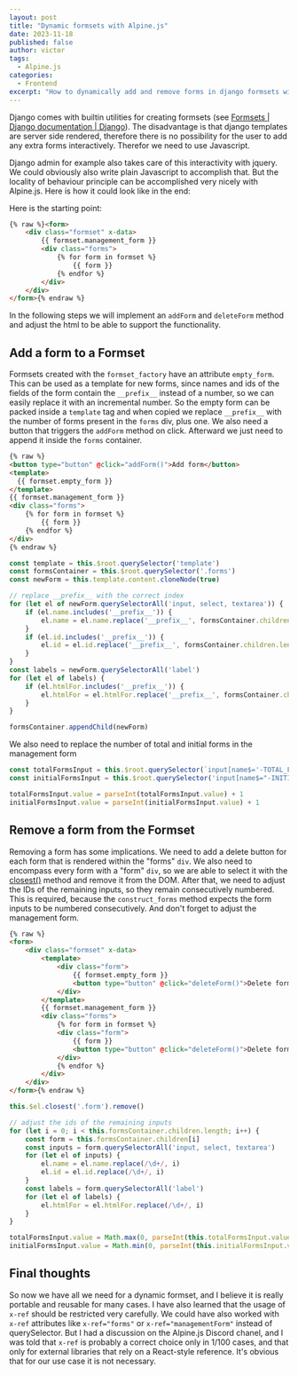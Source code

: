 ```yaml
---
layout: post
title: "Dynamic formsets with Alpine.js"
date: 2023-11-18
published: false
author: victor
tags:
  - Alpine.js
categories:
  - Frontend
excerpt: "How to dynamically add and remove forms in django formsets with Alpine.js"
---
```


Django comes with builtin utilities for creating formsets (see [Formsets | Django documentation | Django](https://docs.djangoproject.com/en/4.2/topics/forms/formsets/)).
The disadvantage is that django templates are server side rendered, therefore there is no possibility for the user to add any extra forms interactively.
Therefor we need to use Javascript.

Django admin for example also takes care of this interactivity with jquery.
We could obviously also write plain Javascript to accomplish that.
But the locality of behaviour principle can be accomplished very nicely with Alpine.js.
Here is how it could look like in the end:


Here is the starting point:


```html
{% raw %}<form>
    <div class="formset" x-data>
        {{ formset.management_form }}
        <div class="forms">
            {% for form in formset %}
                {{ form }}
            {% endfor %}
        </div>
    </div>
</form>{% endraw %}
```

In the following steps we will implement an `addForm` and `deleteForm` method and adjust the html to be able to support the functionality.

## Add a form to a Formset

Formsets created with the `formset_factory` have an attribute `empty_form`.
This can be used as a template for new forms, since names and ids of the fields of the form contain the `__prefix__` instead of a number, so we can easily replace it with an incremental number. 
So the empty form can be packed inside a `template` tag and when copied we replace `__prefix__` with the number of forms present in the `forms` div, plus one.
We also need a button that triggers the `addForm` method on click.
Afterward we just need to append it inside the `forms` container.

```html
{% raw %}
<button type="button" @click="addForm()">Add form</button>
<template>
  {{ formset.empty_form }}
</template>
{{ formset.management_form }}
<div class="forms">
    {% for form in formset %}
        {{ form }}
    {% endfor %}
</div>
{% endraw %}
```

```javascript
const template = this.$root.querySelector('template')
const formsContainer = this.$root.querySelector('.forms')
const newForm = this.template.content.cloneNode(true)

// replace __prefix__ with the correct index
for (let el of newForm.querySelectorAll('input, select, textarea')) {
    if (el.name.includes('__prefix__')) {
        el.name = el.name.replace('__prefix__', formsContainer.children.length)
    }
    if (el.id.includes('__prefix__')) {
        el.id = el.id.replace('__prefix__', formsContainer.children.length)
    }
}
const labels = newForm.querySelectorAll('label')
for (let el of labels) {
    if (el.htmlFor.includes('__prefix__')) {
        el.htmlFor = el.htmlFor.replace('__prefix__', formsContainer.children.length)
    }
}

formsContainer.appendChild(newForm)
```

We also need to replace the number of total and initial forms in the management form

```javascript
const totalFormsInput = this.$root.querySelector(`input[name$='-TOTAL_FORMS']`)
const initialFormsInput = this.$root.querySelector('input[name$="-INITIAL_FORMS"]')

totalFormsInput.value = parseInt(totalFormsInput.value) + 1
initialFormsInput.value = parseInt(initialFormsInput.value) + 1
```


## Remove a form from the Formset

Removing a form has some implications. 
We need to add a delete button for each form that is rendered within the "forms" `div`.
We also need to encompass every form with a "form" `div`, so we are able to select it with the [closest()](https://developer.mozilla.org/en-US/docs/Web/API/Element/closest?retiredLocale=de) method and remove it from the DOM.
After that, we need to adjust the IDs of the remaining inputs, so they remain consecutively numbered.
This is required, because the `construct_forms` method expects the form inputs to be numbered consecutively.
And don't forget to adjust the management form. 

```html
{% raw %}
<form>
    <div class="formset" x-data>
        <template>
            <div class="form">
                {{ formset.empty_form }}
                <button type="button" @click="deleteForm()">Delete form</button>
            </div>
        </template>
        {{ formset.management_form }}
        <div class="forms">
            {% for form in formset %}
            <div class="form">
                {{ form }}
                <button type="button" @click="deleteForm()">Delete form</button>
            </div>
            {% endfor %}
        </div>
    </div>
</form>{% endraw %}
```

```javascript
this.$el.closest('.form').remove()

// adjust the ids of the remaining inputs
for (let i = 0; i < this.formsContainer.children.length; i++) {
    const form = this.formsContainer.children[i]
    const inputs = form.querySelectorAll('input, select, textarea')
    for (let el of inputs) {
        el.name = el.name.replace(/\d+/, i)
        el.id = el.id.replace(/\d+/, i)
    }
    const labels = form.querySelectorAll('label')
    for (let el of labels) {
        el.htmlFor = el.htmlFor.replace(/\d+/, i)
    }
}

totalFormsInput.value = Math.max(0, parseInt(this.totalFormsInput.value) - 1)
initialFormsInput.value = Math.min(0, parseInt(this.initialFormsInput.value) - 1)
```

## Final thoughts

So now we have all we need for a dynamic formset, and I believe it is really portable and reusable for many cases.
I have also learned that the usage of `x-ref` should be restricted very carefully.
We could have also worked with `x-ref` attributes like `x-ref="forms"` or `x-ref="managementForm"` instead of querySelector.
But I had a discussion on the Alpine.js Discord chanel, and I was told that `x-ref` is probably a correct choice only in 1/100 cases, and that only for external libraries that rely on a React-style reference.
It's obvious that for our use case it is not necessary.

<!--

```html
{% raw %}<form x-data="formset">
  <template>
    <div class="form">
      {{ formset.empty_form }}
      <button type="button" @click="deleteForm()">Delete form</button>
    </div>
  </template>
  <button type="button" @click="addForm()">Add form</button>
  {{ formset.management_form }}
  <div class="forms">
    {% for form in formset %}
    <div class="form">
      {{ form }}
      <button type="button" @click="deleteForm()">Delete form</button>
    </div>
    {% endfor %}
  </div>
</form>{% endraw %}
```

```js
Alpine.data('formset', () => ({
  init() {
    this.template = this.$root.querySelector('template')
    this.formsContainer = this.$root.querySelector('.forms')
    this.totalFormsInput = this.$root.querySelector(`input[name$='-TOTAL_FORMS']`)
    this.initialFormsInput = this.$root.querySelector('input[name$="-INITIAL_FORMS"]')
  },
  addForm() {
    const newForm = this.template.content.cloneNode(true)

    // replace __prefix__ with the correct index
    for (let el of newForm.querySelectorAll('input, select, textarea')) {
      if (el.name.includes('__prefix__')) {
        el.name = el.name.replace('__prefix__', this.formsContainer.children.length)
      }
      if (el.id.includes('__prefix__')) {
        el.id = el.id.replace('__prefix__', this.formsContainer.children.length)
      }
    }
    const labels = newForm.querySelectorAll('label')
    for (let el of labels) {
      if (el.htmlFor.includes('__prefix__')) {
        el.htmlFor = el.htmlFor.replace('__prefix__', this.formsContainer.children.length)
      }
    }

    // add the new form to the dom
    this.formsContainer.appendChild(newForm)

    // adjust the management form inputs
    this.totalFormsInput.value = parseInt(this.totalFormsInput.value) + 1
    this.initialFormsInput.value = parseInt(this.initialFormsInput.value) + 1
  },
  deleteForm() {
    // remove the element from the dom
    this.$el.closest('.form').remove()

    // adjust the ids of the remaining inputs
    for (let i = 0; i < this.formsContainer.children.length; i++) {
      const form = this.formsContainer.children[i]
      const inputs = form.querySelectorAll('input, select, textarea')
      for (let el of inputs) {
        el.name = el.name.replace(/\d+/, i)
        el.id = el.id.replace(/\d+/, i)
      }
      const labels = form.querySelectorAll('label')
      for (let el of labels) {
        el.htmlFor = el.htmlFor.replace(/\d+/, i)
      }
    }

    // adjust the management form inputs
    this.totalFormsInput.value = Math.max(0, parseInt(this.totalFormsInput.value) - 1)
    this.initialFormsInput.value = Math.min(0, parseInt(this.initialFormsInput.value) - 1)
  }
}))
```

-->
